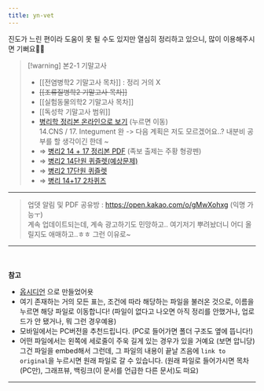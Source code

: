 ```yaml
---
title: yn-vet
---
```


진도가 느린 편이라 도움이 못 될 수도 있지만 열심히 정리하고 있으니, 많이 이용해주시면 기뻐요🙇‍♀️

>[!warning] 본2-1 기말고사
>-   [[전염병학2 기말고사 목차]] : 정리 거의 X
>-   ~~[[조류질병학2 기말고사 목차]]~~
>-   [[실험동물의학2 기말고사 목차]]
>-  [[독성학 기말고사 범위]]
>-  [병리학 정리본 온라인으로 보기](https://miro.com/app/board/uXjVKGWi_mU=/?share_link_id=354299279465) (누르면 이동) <br> 14.CNS / 17. Integument 완 -> 다음 계획은 저도 모르겠어요..? 내분비 공부를 할 생각이긴 한데 ~
>-  ⇒ [병리2 14 + 17 정리본 PDF](https://drive.google.com/file/d/1Q09cwRO_kqt__wxANq14pV8CPqry89GZ/view?usp=sharing) (족보 출제는 주황 형광펜)
>-  ⇒ [병리2 14단원 퀴즐렛(예상문제)](https://quizlet.com/kr/924489112/%EB%B3%91%EB%A6%AC2-14%EB%8B%A8%EC%9B%90-flash-cards/?x=1jqU&i=3z5eqj)
>-  ⇒ [병리2 17단원 퀴즐렛](https://quizlet.com/kr/924858501/%EB%B3%91%EB%A6%AC2-17%EB%8B%A8%EC%9B%90-flash-cards/?funnelUUID=aaf30ccf-8827-4a66-801d-073e65c52b29)
>-  ⇒ [병리 14+17 2차퀴즈](https://quizlet.com/kr/924915936/%EB%B3%91%EB%A6%AC2-2%EC%B0%A8-flash-cards/)

---
> 업뎃 알림 및 PDF 공유방 : https://open.kakao.com/o/gMwXohxg (익명 가능ㅜ)<br>계속 업데이트되는데, 계속 광고하기도 민망하고.. 여기저기 뿌려놨더니 어디 올릴지도 애매하고..ㅎㅎ 그런 이유로~

---
<br><br>
**참고** <br>
- [옵시디언](https://obsidian.md/) 으로 만들었어욧
- 여기 존재하는 거의 모든 표는, 조건에 따라 해당하는 파일을 불러온 것으로, 이름을 누르면 해당 파일로 이동합니다!
(파일이 없다고 나오면 아직 정리를 안했거나, 업로드가 안 됐거나, 뭐 그런 경우예용)
- 모바일에서는 PC버전을 추천드립니다. (PC로 들어가면 폴더 구조도 옆에 뜹니다!)
- 어떤 파일에서는 왼쪽에 세로줄이 주욱 길게 있는 경우가 있을 거예요 (보면 압니당)<br>그건 파일을 embed해서 그런데, 그 파일의 내용이 끝날 즈음에 `link to original`을 누르시면 원래 파일로 갈 수 있습니다. (원래 파일로 들어가시면 목차(PC만), 그래프뷰, 백링크(이 문서를 언급한 다른 문서)도 떠요)

---
